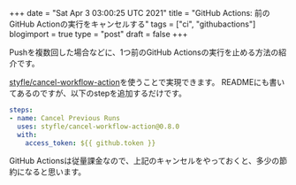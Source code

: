 +++
date = "Sat Apr  3 03:00:25 UTC 2021"
title = "GitHub Actions: 前のGitHub Actionの実行をキャンセルする"
tags = ["ci", "githubactions"]
blogimport = true
type = "post"
draft = false
+++

Pushを複数回した場合などに、1つ前のGitHub Actionsの実行を止める方法の紹介です。

[styfle/cancel-workflow-action](https://github.com/styfle/cancel-workflow-action)を使うことで実現できます。
READMEにも書いてあるのですが、以下のstepを追加するだけです。

```yml
steps:
- name: Cancel Previous Runs
  uses: styfle/cancel-workflow-action@0.8.0
  with:
    access_token: ${{ github.token }}
```

GitHub Actionsは従量課金なので、上記のキャンセルをやっておくと、多少の節約になると思います。
